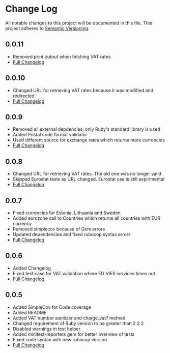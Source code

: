# Change Log
All notable changes to this project will be documented in this file.
This project adheres to [Semantic Versioning](http://semver.org/).

## 0.0.11
  - Removed print outout when fetching VAT rates
  - [Full Changelog](https://github.com/VvanGemert/europe/compare/v0.0.10...v0.0.11)

## 0.0.10
  - Changed URL for retrieving VAT rates because it was modified and redirected
  - [Full Changelog](https://github.com/VvanGemert/europe/compare/v0.0.9...v0.0.10)

## 0.0.9
  - Removed all external depdencies, only Ruby's standard library is used
  - Added Postal code format validator
  - Used different source for exchange rates which returns more currencies
  - [Full Changelog](https://github.com/VvanGemert/europe/compare/v0.0.8...v0.0.9)

## 0.0.8
  - Changed URL for retrieving VAT rates. The old one was no longer valid
  - Skipped Eurostat tests as URL changed. Eurostat use is still expirimental
  - [Full Changelog](https://github.com/VvanGemert/europe/compare/v0.0.7...v0.0.8)

## 0.0.7
  - Fixed currencies for Estonia, Lithuania and Sweden
  - Added eurozone call to Countries which returns all countries with EUR currency
  - Removed simplecov because of Gem errors
  - Updated dependencies and fixed rubocop syntax errors
  - [Full Changelog](https://github.com/VvanGemert/europe/compare/v0.0.6...v0.0.7)

## 0.0.6
  - Added Changelog
  - Fixed test case for VAT validation where EU VIES services times out
  - [Full Changelog](https://github.com/VvanGemert/europe/compare/v0.0.5...v0.0.6)

## 0.0.5
  - Added SimpleCov for Code coverage
  - Added README
  - Added VAT number sanitizer and charge_vat? method
  - Changed requirement of Ruby version to be greater than 2.2.2
  - Disabled warnings in test helper
  - Added minitest-reporters gem for better overview of tests
  - Fixed code syntax with new rubocop version
  - [Full Changelog](https://github.com/VvanGemert/europe/compare/v0.0.4...v0.0.5)
